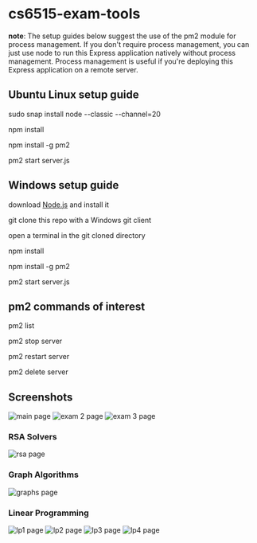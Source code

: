 # cs6515-exam-tools

**note**: The setup guides below suggest the use of the pm2 module for process management. If you don't require process management, you can just use node to run this Express application natively without process management. Process management is useful if you're deploying this Express application on a remote server.

## Ubuntu Linux setup guide
sudo snap install node --classic --channel=20

npm install

npm install -g pm2

pm2 start server.js

## Windows setup guide
download [Node.js](https://nodejs.org/) and install it

git clone this repo with a Windows git client

open a terminal in the git cloned directory

npm install

npm install -g pm2

pm2 start server.js

## pm2 commands of interest
pm2 list

pm2 stop server

pm2 restart server

pm2 delete server

## Screenshots

![main page](docs/images/main.jpg?raw=true)
![exam 2 page](docs/images/exam2.jpg?raw=true)
![exam 3 page](docs/images/exam3.jpg?raw=true)

### RSA Solvers
![rsa page](docs/images/rsa.jpg?raw=true)

### Graph Algorithms
![graphs page](docs/images/graphs.jpg?raw=true)

### Linear Programming
![lp1 page](docs/images/lp1.jpg?raw=true)
![lp2 page](docs/images/lp2.jpg?raw=true)
![lp3 page](docs/images/lp3.jpg?raw=true)
![lp4 page](docs/images/lp4.jpg?raw=true)
